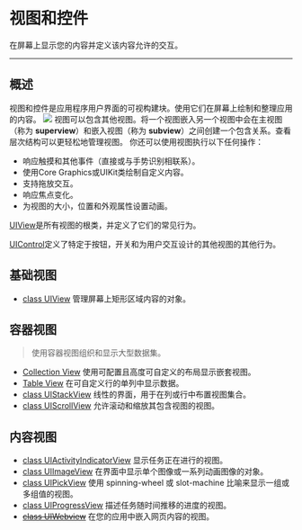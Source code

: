 # 视图和控件
在屏幕上显示您的内容并定义该内容允许的交互。

--------------
## 概述
视图和控件是应用程序用户界面的可视构建块。使用它们在屏幕上绘制和整理应用的内容。
![](https://docs-assets.developer.apple.com/published/4d53baf7cb/75c071dc-3a79-466b-99d1-f8ef216a94aa.png)
视图可以包含其他视图。将一个视图嵌入另一个视图中会在主视图（称为 **superview**）和嵌入视图（称为 **subview**）之间创建一个包含关系。查看层次结构可以更轻松地管理视图。
你还可以使用视图执行以下任何操作：
- 响应触摸和其他事件（直接或与手势识别相联系）。
- 使用Core Graphics或UIKit类绘制自定义内容。
- 支持拖放交互。
- 响应焦点变化。
- 为视图的大小，位置和外观属性设置动画。

[UIView](./UIView.md)是所有视图的根类，并定义了它们的常见行为。

[UIControl](./UIControl.md)定义了特定于按钮，开关和为用户交互设计的其他视图的其他行为。


## 基础视图
- [class UIView](./UIView.md) 管理屏幕上矩形区域内容的对象。

## 容器视图
> 使用容器视图组织和显示大型数据集。

- [Collection View](./ColllectionViews.md) 使用可配置且高度可自定义的布局显示嵌套视图。
- [Table View](./TableView.md) 在可自定义行的单列中显示数据。
- [class UIStackView](./UIStackView.md) 线性的界面，用于在列或行中布置视图集合。
- [class UIScrollView](./UIScrollView.md) 允许滚动和缩放其包含视图的视图。

## 内容视图
- [class UIActivityIndicatorView](./UIActivityIndicatorView.md) 显示任务正在进行的视图。
- [class UIImageView](./UIImageView.md) 在界面中显示单个图像或一系列动画图像的对象。
- [class UIPickView](./UIPickView.md) 使用 spinning-wheel  或 slot-machine 比喻来显示一组或多组值的视图。
- [class UIProgressView](./UIProgressView.md) 描述任务随时间推移的进度的视图。
- ~~[class UIWebview](./UIWebview.md)~~ <Badge text="弃用" vertical="middle" type="warn"/>  在您的应用中嵌入网页内容的视图。
